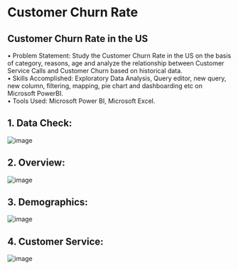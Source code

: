 # Customer Churn Rate
## Customer Churn Rate in the US
• Problem Statement: Study the Customer Churn Rate in the US on the basis of category, reasons, age and analyze the relationship between Customer Service Calls and Customer Churn based on historical data. </br>
• Skills Accomplished: Exploratory Data Analysis, Query editor, new query, new column, filtering, mapping, pie chart and dashboarding etc on Microsoft PowerBI. </br>
• Tools Used: Microsoft Power BI, Microsoft Excel.</br>

## 1. Data Check:
![image](https://user-images.githubusercontent.com/97184600/203587663-2e5e3226-6bfe-47e4-9016-7f019a655fd1.png)


## 2. Overview:
![image](https://user-images.githubusercontent.com/97184600/203588026-fc74b251-6ab0-4928-9f12-5d10bf89b8d4.png)


## 3. Demographics:
![image](https://user-images.githubusercontent.com/97184600/203588190-458ed2d1-b292-4010-a8db-5667cd6a428d.png)


## 4. Customer Service:
![image](https://user-images.githubusercontent.com/97184600/203588568-f8a6ae48-ef04-4c99-9ca7-757b679db54e.png)
  
